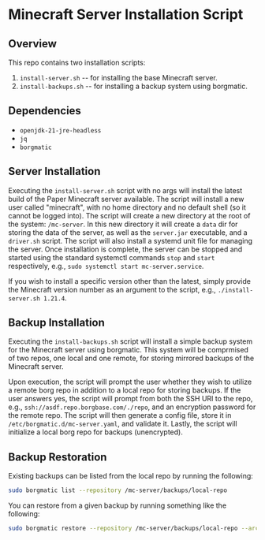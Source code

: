# Minecraft Server Installation Script

## Overview
This repo contains two installation scripts:
1. `install-server.sh` -- for installing the base Minecraft server.
2. `install-backups.sh` -- for installing a backup system using borgmatic.

## Dependencies
- `openjdk-21-jre-headless`
- `jq`
- `borgmatic`

## Server Installation
Executing the `install-server.sh` script with no args will install the latest build of the Paper Minecraft server available.
The script will install a new user called "minecraft", with no home directory and no default shell (so it cannot be logged into).
The script will create a new directory at the root of the system: `/mc-server`. In this new directory it will create a `data` dir for storing the data of the server, as well as the `server.jar` executable, and a `driver.sh` script.
The script will also install a systemd unit file for managing the server. Once installation is complete, the server can be stopped and started using the standard systemctl commands `stop` and `start` respectively, e.g., `sudo systemctl start mc-server.service`.

If you wish to install a specific version other than the latest, simply provide the Minecraft version number as an argument to the script, e.g., `./install-server.sh 1.21.4`.

## Backup Installation
Executing the `install-backups.sh` script will install a simple backup system for the Minecraft server using borgmatic. This system will be comprmised of two repos, one local and one remote, for storing mirrored backups of the Minecraft server.

Upon execution, the script will prompt the user whether they wish to utilize a remote borg repo in addition to a local repo for storing backups.
If the user answers yes, the script will prompt from both the SSH URI to the repo, e.g., `ssh://asdf.repo.borgbase.com/./repo`, and an encryption password for the remote repo.
The script will then generate a config file, store it in `/etc/borgmatic.d/mc-server.yaml`, and validate it.
Lastly, the script will initialize a local borg repo for backups (unencrypted).

## Backup Restoration
Existing backups can be listed from the local repo by running the following:
```bash
sudo borgmatic list --repository /mc-server/backups/local-repo
```

You can restore from a given backup by running something like the following:
```bash
sudo borgmatic restore --repository /mc-server/backups/local-repo --archive data-2025-01-27T15:42:57
```
